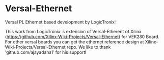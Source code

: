 # Versal-Ethernet
Versal PL Ethernet based development by LogicTronix!

This work from LogicTronix is extension of Versal-Etherent of Xilinx (https://github.com/Xilinx-Wiki-Projects/Versal-Ethernet) for VEK280 Board. For other versal boards you can get the ethernet reference design at  Xilinx-Wiki-Projects/Versal-Ethernet repo.
We like to thank 'github.com/ajayadaha1' for his support!

